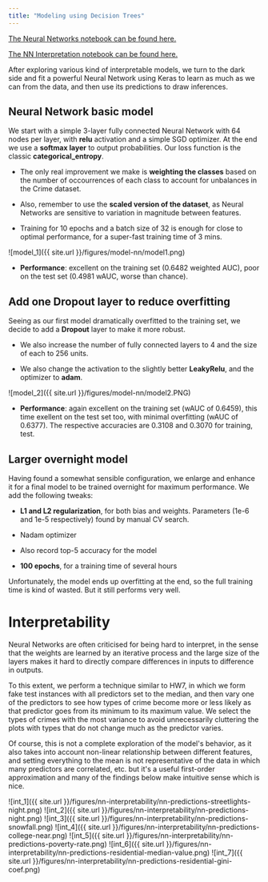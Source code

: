 ```yaml
---
title: "Modeling using Decision Trees"
---
```


[The Neural Networks notebook can be found here.](https://github.com/sedelmeyer/predicting-crime/blob/master/notebooks/030_model_NN.ipynb)

[The NN Interpretation notebook can be found here.](https://github.com/sedelmeyer/predicting-crime/blob/master/notebooks/035_NN_interpretability.ipynb)

After exploring various kind of interpretable models, we turn to the dark side and fit a powerful Neural Network using Keras to learn as much as we can from the data, and then use its predictions to draw inferences.

## Neural Network basic model

We start with a simple 3-layer fully connected Neural Network with 64 nodes per layer, with **relu** activation and a simple SGD optimizer. At the end we use a **softmax layer** to output probabilities. Our loss function is the classic **categorical_entropy**.

- The only real improvement we make is **weighting the classes** based on the number of occourrences of each class to account for unbalances in the Crime dataset.

- Also, remember to use the **scaled version of the dataset**, as Neural Networks are sensitive to variation in magnitude between features.

- Training for 10 epochs and a batch size of 32 is enough for close to optimal performance, for a super-fast training time of 3 mins.

![model_1]({{ site.url }}/figures/model-nn/model1.png)

- **Performance**: excellent on the training set (0.6482 weighted AUC), poor on the test set (0.4981 wAUC, worse than chance).

## Add one Dropout layer to reduce overfitting

Seeing as our first model dramatically overfitted to the training set, we decide to add a **Dropout** layer to make it more robust.

- We also increase the number of fully connected layers to 4 and the size of each to 256 units.

- We also change the activation to the slightly better **LeakyRelu**, and the optimizer to **adam**.

![model_2]({{ site.url }}/figures/model-nn/model2.PNG)

- **Performance**: again excellent on the training set (wAUC of 0.6459), this time exellent on the test set too, with minimal overfitting (wAUC of 0.6377). The respective accuracies are 0.3108 and 0.3070 for training, test.

## Larger overnight model

Having found a somewhat sensible configuration, we enlarge and enhance it for a final model to be trained overnight for maximum performance. We add the following tweaks:

- **L1 and L2 regularization**, for both bias and weights. Parameters (1e-6 and 1e-5 respectively) found by manual CV search.

- Nadam optimizer

- Also record top-5 accuracy for the model

- **100 epochs**, for a training time of several hours

Unfortunately, the model ends up overfitting at the end, so the full training time is kind of wasted. But it still performs very well.

# Interpretability

Neural Networks are often criticised for being hard to interpret, in the sense that the weights are learned by an iterative process and the large size of the layers makes it hard to directly compare differences in inputs to difference in outputs.

To this extent, we perform a technique similar to HW7, in which we form fake test instances with all predictors set to the median, and then vary one of the predictors to see how types of crime become more or less likely as that predictor goes from its minimum to its maximum value. We select the types of crimes with the most variance to avoid unnecessarily cluttering the plots with types that do not change much as the predictor varies.

Of course, this is not a complete exploration of the model's behavior, as it also takes into account non-linear relationship between different features, and setting everything to the mean is not representative of the data in which many predictors are correlated, etc. but it's a useful first-order approximation and many of the findings below make intuitive sense which is nice.

![int_1]({{ site.url }}/figures/nn-interpretability/nn-predictions-streetlights-night.png)
![int_2]({{ site.url }}/figures/nn-interpretability/nn-predictions-night.png)
![int_3]({{ site.url }}/figures/nn-interpretability/nn-predictions-snowfall.png)
![int_4]({{ site.url }}/figures/nn-interpretability/nn-predictions-college-near.png)
![int_5]({{ site.url }}/figures/nn-interpretability/nn-predictions-poverty-rate.png)
![int_6]({{ site.url }}/figures/nn-interpretability/nn-predictions-residential-median-value.png)
![int_7]({{ site.url }}/figures/nn-interpretability/nn-predictions-residential-gini-coef.png)
